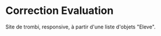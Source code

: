 Correction Evaluation
=====================

Site de trombi, responsive, à partir d'une liste d'objets "Eleve".
